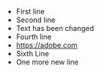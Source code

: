 - First line
- Second line
- Text has been changed
- Fourth line
- <https://adobe.com>
- Sixth Line
- One more new line
